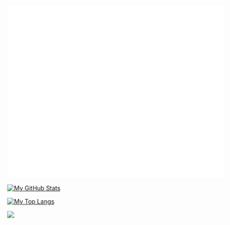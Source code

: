 ![Metrics](/github-metrics.svg)

[![My GitHub Stats](https://github-readme-stats.vercel.app/api?username=ExtReMLapin&show_icons=true&theme=dark&count_private=true&show_icons=true&hide_border=true)](https://github.com/ExtReMLapin)


[![My Top Langs](https://github-readme-stats.vercel.app/api/top-langs/?username=ExtReMLapin&theme=dark&layout=compact&hide=AutoHotkey&hide_title=true)](https://github.com/ExtReMLapin)


![](https://komarev.com/ghpvc/?username=ExtReMLapin)
